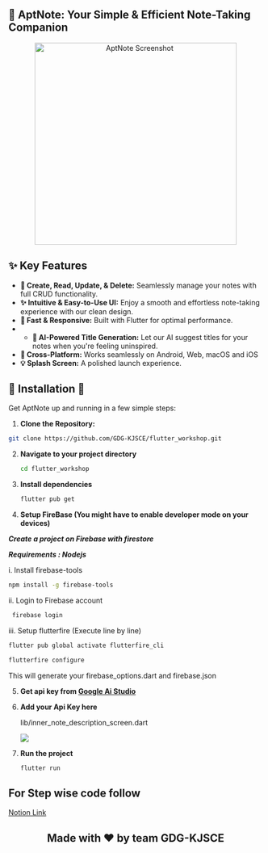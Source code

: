 ## 🌟 AptNote: Your Simple & Efficient Note-Taking Companion 
<p align="center">
  <img src="https://res.cloudinary.com/dzsscqf6t/image/upload/v1739963667/Screenshot_2025-02-19_164233_ifbvuh.png" alt="AptNote Screenshot" width="400"></p>

## ✨ Key Features 

* **📝 Create, Read, Update, & Delete:** Seamlessly manage your notes with full CRUD functionality.
* **✨ Intuitive & Easy-to-Use UI:**  Enjoy a smooth and effortless note-taking experience with our clean design.
* **🚀 Fast & Responsive:** Built with Flutter for optimal performance.
* * **🤖 AI-Powered Title Generation:** Let our AI suggest titles for your notes when you're feeling uninspired.
* **📱 Cross-Platform:** Works seamlessly on Android, Web, macOS and iOS
* **💡 Splash Screen:**  A polished launch experience.


## 🚀 Installation 🚀

Get AptNote up and running in a few simple steps:

1. **Clone the Repository:**

  ```sh
  git clone https://github.com/GDG-KJSCE/flutter_workshop.git
  ```

2. **Navigate to your project directory**

   ```sh
   cd flutter_workshop
   ```

3. **Install dependencies**

   ```sh
   flutter pub get
   ```

4. **Setup FireBase (You might have to enable developer mode on your devices)**

***Create a project on Firebase with firestore***

***Requirements : Nodejs***

  i. Install firebase-tools
   ```sh
   npm install -g firebase-tools
   ```

  ii. Login to Firebase account
   ```sh
    firebase login
   ```

  iii. Setup flutterfire (Execute line by line)
  ```sh
  flutter pub global activate flutterfire_cli
  ```
  ```sh
  flutterfire configure
  ```

This will generate your firebase_options.dart and firebase.json

5. **Get api key from <a href="https://aistudio.google.com/app/apikey">Google Ai Studio</a>**

6. **Add your Api Key here**

   lib/inner_note_description_screen.dart
   
   <img src="https://res.cloudinary.com/dzsscqf6t/image/upload/v1739963314/Screenshot_2025-02-19_162501_em0heb.png"/>

7. **Run the project**

   ```sh
   flutter run
   ```

## For Step wise code follow
<a href="https://mixolydian-flute-ca2.notion.site/19d2c83be2d680fd844fd142a3b81d6b?v=19d2c83be2d6812a9f49000cce335d29&pvs=74">Notion Link</a>

<h2 align="center">Made with ❤️ by team GDG-KJSCE</h2>

   
   


   
